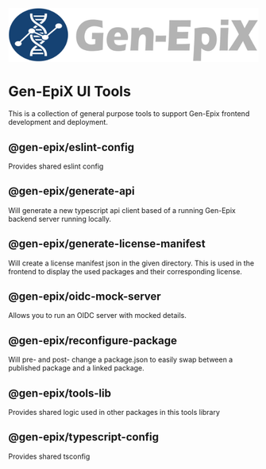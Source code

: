 <p align="center">
    <img src="./docs/assets/gen-epix_logo_full.svg" alt="gen-epix-logo" width=600>
</p>

# Gen-EpiX UI Tools

This is a collection of general purpose tools to support Gen-Epix frontend development and deployment.

## @gen-epix/eslint-config

Provides shared eslint config

## @gen-epix/generate-api

Will generate a new typescript api client based of a running Gen-Epix backend server running locally.

## @gen-epix/generate-license-manifest

Will create a license manifest json in the given directory. This is used in the frontend to display the used packages and their corresponding license.

## @gen-epix/oidc-mock-server

Allows you to run an OIDC server with mocked details.

## @gen-epix/reconfigure-package

Will pre- and post- change a package.json to easily swap between a published package and a linked package.

## @gen-epix/tools-lib

Provides shared logic used in other packages in this tools library

## @gen-epix/typescript-config

Provides shared tsconfig

